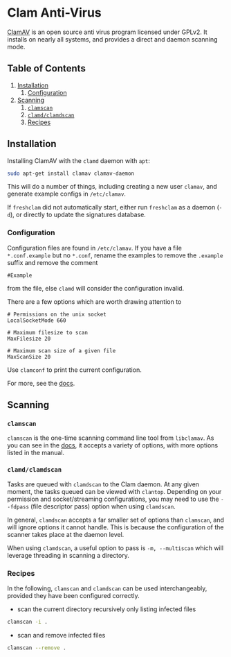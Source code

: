 # Clam Anti-Virus

[ClamAV](https://docs.clamav.net/) is an open source anti virus program licensed under GPLv2. It installs on nearly all systems, and provides a direct and daemon scanning mode.

<!--BEGIN TOC-->
## Table of Contents
1. [Installation](#installation)
    1. [Configuration](#configuration)
2. [Scanning](#scanning)
    1. [`clamscan`](#clamscan)
    2. [`clamd/clamdscan`](#clamd/clamdscan)
    3. [Recipes](#recipes)

<!--END TOC-->

## Installation
Installing ClamAV with the `clamd` daemon with `apt`:
```bash
sudo apt-get install clamav clamav-daemon
```
This will do a number of things, including creating a new user `clamav`, and generate example configs in `/etc/clamav`. 

If `freshclam` did not automatically start, either run `freshclam` as a daemon (`-d`), or directly to update the signatures database.

### Configuration
Configuration files are found in `/etc/clamav`. If you have a file `*.conf.example` but no `*.conf`, rename the examples to remove the `.example` suffix and remove the comment
```
#Example
```
from the file, else `clamd` will consider the configuration invalid.

There are a few options which are worth drawing attention to
```
# Permissions on the unix socket
LocalSocketMode 660

# Maximum filesize to scan
MaxFilesize 20

# Maximum scan size of a given file
MaxScanSize 20
```

Use `clamconf` to print the current configuration.

For more, see the [docs](https://docs.clamav.net/manual/Usage/Configuration.html).


## Scanning

### `clamscan`
`clamscan` is the one-time scanning command line tool from `libclamav`. As you can see in the [docs](https://docs.clamav.net/manual/Usage/Scanning.html#clamscan), it accepts a variety of options, with more options listed in the manual.

### `clamd/clamdscan`
Tasks are queued with `clamdscan` to the Clam daemon. At any given moment, the tasks queued can be viewed with `clantop`. Depending on your permission and socket/streaming configurations, you may need to use the `--fdpass` (file descriptor pass) option when using `clamdscan`.

In general, `clamdscan` accepts a far smaller set of options than `clamscan`, and will ignore options it cannot handle. This is because the configuration of the scanner takes place at the daemon level.

When using `clamdscan`, a useful option to pass is `-m, --multiscan` which will leverage threading in scanning a directory.

### Recipes
In the following, `clamscan` and `clamdscan` can be used interchangeably, provided they have been configured correctly.

- scan the current directory recursively only listing infected files
```bash
clamscan -i .
```

- scan and remove infected files
```bash
clamscan --remove .
```

